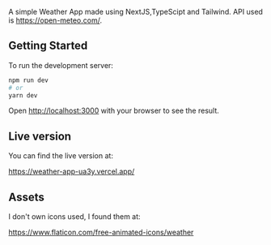 A simple Weather App made using NextJS,TypeScipt and Tailwind. API used is https://open-meteo.com/.

## Getting Started

To run the development server:

```bash
npm run dev
# or
yarn dev
```

Open [http://localhost:3000](http://localhost:3000) with your browser to see the result.

## Live version

You can find the live version at:

https://weather-app-ua3y.vercel.app/

## Assets

I don't own icons used, I found them at:

https://www.flaticon.com/free-animated-icons/weather

